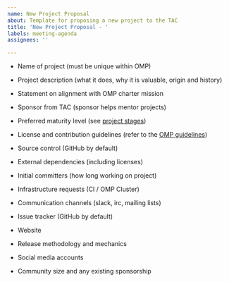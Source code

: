 ```yaml
---
name: New Project Proposal
about: Template for proposing a new project to the TAC
title: 'New Project Proposal - '
labels: meeting-agenda
assignees: ''

---
```


* Name of project (must be unique within OMP)


* Project description (what it does, why it is valuable, origin and history)


* Statement on alignment with OMP charter mission


* Sponsor from TAC (sponsor helps mentor projects)


* Preferred maturity level (see [project stages](../../process/project_stages.md))


* License and contribution guidelines (refer to the [OMP guidelines](contribution_guidelines.md))


* Source control (GitHub by default)


* External dependencies (including licenses)


* Initial committers (how long working on project)


* Infrastructure requests (CI / OMP Cluster)


* Communication channels (slack, irc, mailing lists)


* Issue tracker (GitHub by default)


* Website


* Release methodology and mechanics


* Social media accounts


* Community size and any existing sponsorship
